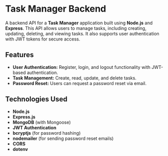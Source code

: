 # Task Manager Backend

A backend API for a **Task Manager** application built using **Node.js** and **Express**. This API allows users to manage tasks, including creating, updating, deleting, and viewing tasks. It also supports user authentication with JWT tokens for secure access.

## Features

- **User Authentication:** Register, login, and logout functionality with JWT-based authentication.
- **Task Management:** Create, read, update, and delete tasks.
- **Password Reset:** Users can request a password reset via email.

## Technologies Used

- **Node.js**
- **Express.js**
- **MongoDB** (with Mongoose)
- **JWT Authentication**
- **bcryptjs** (for password hashing)
- **nodemailer** (for sending password reset emails)
- **CORS**
- **dotenv**
